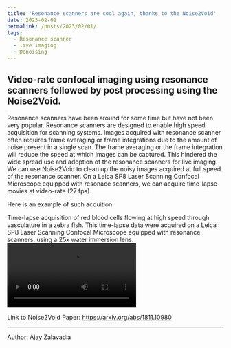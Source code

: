 ```yaml
---
title: 'Resonance scanners are cool again, thanks to the Noise2Void'
date: 2023-02-01
permalink: /posts/2023/02/01/
tags:
  - Resonance scanner
  - live imaging
  - Denoising
---
```


Video-rate confocal imaging using resonance scanners followed by post processing using the Noise2Void.
------
  Resonance scanners have been around for some time but have not been very popular. Resonance scanners are designed to enable high speed acquisition for scanning systems. Images acquired with resonance scanner often requires frame averaging or frame integrations due to the amount of noise present in a single scan. The frame averaging or the frame integration will reduce the speed at which images can be captured. This hindered the wide spread use and adoption of the resonance scanners for live imaging. We can use Noise2Void to clean up the noisy images acquired at full speed of the resonance scanner. On a Leica SP8 Laser Scanning Confocal Microscope equipped with resonace scanners, we can acquire time-lapse movies at video-rate (27 fps).

Here is an example of such acquition:

  Time-lapse acquisition of red blood cells flowing at high speed through vasculature in a zebra fish. This time-lapse data were acquired on a Leica SP8 Laser Scanning Confocal Microscope equipped with resonance scanners, using a 25x water immersion lens.
<video src="https://user-images.githubusercontent.com/10900214/216131637-ffdb309c-7df5-4824-9eff-f3f5eb549f7f.mp4" controls="controls" style="max-width: 650px;">
</video>

Link to Noise2Void Paper: https://arxiv.org/abs/1811.10980
  
---
Author: Ajay Zalavadia


